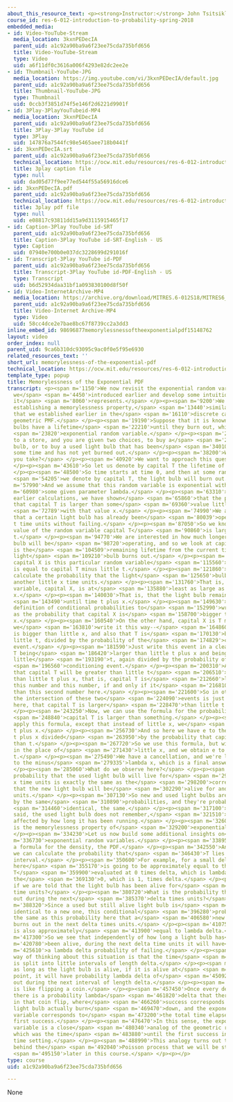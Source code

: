 ```yaml
---
about_this_resource_text: <p><strong>Instructor:</strong> John Tsitsiklis</p>
course_id: res-6-012-introduction-to-probability-spring-2018
embedded_media:
- id: Video-YouTube-Stream
  media_location: 3kxnPEDecIA
  parent_uid: a1c92a90ba9a6f23ee75cda735bfd656
  title: Video-YouTube-Stream
  type: Video
  uid: a6f11df0c3616a006f4293e82dc2ee2e
- id: Thumbnail-YouTube-JPG
  media_location: https://img.youtube.com/vi/3kxnPEDecIA/default.jpg
  parent_uid: a1c92a90ba9a6f23ee75cda735bfd656
  title: Thumbnail-YouTube-JPG
  type: Thumbnail
  uid: 0ccb3f3851d74f5e146f2d6221d9901f
- id: 3Play-3PlayYouTubeid-MP4
  media_location: 3kxnPEDecIA
  parent_uid: a1c92a90ba9a6f23ee75cda735bfd656
  title: 3Play-3Play YouTube id
  type: 3Play
  uid: 147876a7544fc98e5465aee718b0441f
- id: 3kxnPEDecIA.srt
  parent_uid: a1c92a90ba9a6f23ee75cda735bfd656
  technical_location: https://ocw.mit.edu/resources/res-6-012-introduction-to-probability-spring-2018/part-i-the-fundamentals/memorylessness-of-the-exponential-pdf/3kxnPEDecIA.srt
  title: 3play caption file
  type: null
  uid: dad05d77f9ee77ed544f55a56916dce6
- id: 3kxnPEDecIA.pdf
  parent_uid: a1c92a90ba9a6f23ee75cda735bfd656
  technical_location: https://ocw.mit.edu/resources/res-6-012-introduction-to-probability-spring-2018/part-i-the-fundamentals/memorylessness-of-the-exponential-pdf/3kxnPEDecIA.pdf
  title: 3play pdf file
  type: null
  uid: e08817c93811dd15a9d3115915465f17
- id: Caption-3Play YouTube id-SRT
  parent_uid: a1c92a90ba9a6f23ee75cda735bfd656
  title: Caption-3Play YouTube id-SRT-English - US
  type: Caption
  uid: 07940e700b0e037dc3228699d291016f
- id: Transcript-3Play YouTube id-PDF
  parent_uid: a1c92a90ba9a6f23ee75cda735bfd656
  title: Transcript-3Play YouTube id-PDF-English - US
  type: Transcript
  uid: b6d52934daa31bf1a093830100d8f50f
- id: Video-InternetArchive-MP4
  media_location: https://archive.org/download/MITRES.6-012S18/MITRES6_012S18_L09-04_300k.mp4
  parent_uid: a1c92a90ba9a6f23ee75cda735bfd656
  title: Video-Internet Archive-MP4
  type: Video
  uid: 58cc4dce2e7bae8bc67f8739cc2a3dd3
inline_embed_id: 98696877memorylessnessoftheexponentialpdf15148762
layout: video
order_index: null
parent_uid: 9ca6b310dc93095c9ac0f0e5f95e6930
related_resources_text: ''
short_url: memorylessness-of-the-exponential-pdf
technical_location: https://ocw.mit.edu/resources/res-6-012-introduction-to-probability-spring-2018/part-i-the-fundamentals/memorylessness-of-the-exponential-pdf
template_type: popup
title: Memorylessness of the Exponential PDF
transcript: <p><span m='1150'>We now revisit the exponential random variable that
  we</span> <span m='4450'>introduced earlier and develop some intuition about what
  it</span> <span m='8060'>represents.</span> </p><p><span m='9200'>We do this by
  establishing a memorylessness property,</span> <span m='13440'>similar to the one
  that we established earlier in the</span> <span m='16110'>discrete case for the
  geometric PMF.</span> </p><p><span m='19190'>Suppose that it is known that light
  bulbs have a lifetime</span> <span m='22210'>until they burn out, which is an</span>
  <span m='23820'>exponential random variable.</span> </p><p><span m='25750'>You go
  to a store, and you are given two choices, to buy a</span> <span m='29710'>new light
  bulb, or to buy a used light bulb that has been</span> <span m='34010'>working for
  some time and has not yet burned out.</span> </p><p><span m='38200'>Which one should
  you take?</span> </p><p><span m='40920'>We want to approach this question mathematically.</span>
  </p><p><span m='43610'>So let us denote by capital T the lifetime of the bulb.</span>
  </p><p><span m='48500'>So time starts at time 0, and then at some random time that</span>
  <span m='54205'>we denote by capital T, the light bulb will burn out.</span> </p><p><span
  m='57990'>And we assume that this random variable is exponential with</span> <span
  m='60980'>some given parameter lambda.</span> </p><p><span m='63310'>In one of our
  earlier calculations, we have shown</span> <span m='65860'>that the probability
  that capital T is larger than some</span> <span m='69360'>value little x falls exponentially</span>
  <span m='72789'>with that value x.</span> </p><p><span m='74990'>We are now told
  that a certain light bulb has already been</span> <span m='80039'>operating for
  t time units without failing.</span> </p><p><span m='87050'>So we know that the
  value of the random variable capital T</span> <span m='90860'>is larger than little
  t.</span> </p><p><span m='94770'>We are interested in how much longer the light
  bulb will be</span> <span m='98720'>operating, and so we look at capital X, which
  is the</span> <span m='104509'>remaining lifetime from the current time until the
  light</span> <span m='109210'>bulb burns out.</span> </p><p><span m='110820'>So
  capital X is this particular random variable</span> <span m='115560'>here, and it
  is equal to capital T minus little t.</span> </p><p><span m='121860'>Let us now
  calculate the probability that the light</span> <span m='125650'>bulb lasts for
  another little x time units.</span> </p><p><span m='131760'>That is, that this random
  variable, capital X, is at</span> <span m='135880'>least as large as some little
  x.</span> </p><p><span m='140030'>That is, that the light bulb remains alive</span>
  <span m='143490'>until time t plus x.</span> </p><p><span m='149630'>We use the
  definition of conditional probabilities to</span> <span m='152990'>write this expression
  as the probability that capital X is</span> <span m='158700'>bigger than little
  x.</span> </p><p><span m='160540'>On the other hand, capital X is T minus t, so
  we</span> <span m='163810'>write it this way--</span> <span m='164860'>T minus t
  is bigger than little x, and also that T is</span> <span m='170130'>bigger than
  little t, divided by the probability of the</span> <span m='174829'>conditioning
  event.</span> </p><p><span m='181590'>Just write this event in a cleaner form, capital
  T being</span> <span m='186420'>larger than little t plus x and being larger than
  little</span> <span m='193190'>t, again divided by the probability of the</span>
  <span m='196560'>conditioning event.</span> </p><p><span m='200310'>And now notice
  that capital T will be greater than little t</span> <span m='206510'>and also greater
  than little t plus x, that is, capital T is</span> <span m='212660'>larger than
  this number and this number, if and only if it</span> <span m='216810'>is larger
  than this second number here.</span> </p><p><span m='221600'>So in other words,
  the intersection of these two</span> <span m='224090'>events is just this event
  here, that capital T is larger</span> <span m='228470'>than little t plus x.</span>
  </p><p><span m='243250'>Now, we can use the formula for the probability that</span>
  <span m='248840'>capital T is larger than something.</span> </p><p><span m='251460'>We
  apply this formula, except that instead of little x, we</span> <span m='254810'>have
  t plus x.</span> </p><p><span m='256730'>And so here we have e to the minus lambda
  t plus x divided</span> <span m='263950'>by the probability that capital T is bigger
  than t.</span> </p><p><span m='267720'>So we use this formula, but with little t
  in the place of</span> <span m='271430'>little x, and we obtain e to the minus lambda
  t.</span> </p><p><span m='275490'>We have a cancellation, and we're left with e
  to the minus</span> <span m='279335'>lambda x, which is a final answer in this calculation.</span>
  </p><p><span m='285060'>What do we observe here?</span> </p><p><span m='287220'>The
  probability that the used light bulb will live for</span> <span m='291800'>another
  x time units is exactly the same as the</span> <span m='298200'>corresponding probability
  that the new light bulb will be</span> <span m='302290'>alive for another x time
  units.</span> </p><p><span m='307130'>So new and used light bulbs are described
  by the same</span> <span m='310890'>probabilities, and they're probabilistically</span>
  <span m='314460'>identical, the same.</span> </p><p><span m='317100'>Differently
  said, the used light bulb does not remember,</span> <span m='321510'>and it is not
  affected by how long it has been running.</span> </p><p><span m='326070'>And this
  is the memorylessness property of</span> <span m='329200'>exponential random variables.</span>
  </p><p><span m='334230'>Let us now build some additional insights on</span> <span
  m='336730'>exponential random variables.</span> </p><p><span m='338950'>We have
  a formula for the density, the PDF.</span> </p><p><span m='342550'>And from this,
  we can calculate the probability that</span> <span m='346430'>T lies in a small
  interval.</span> </p><p><span m='350600'>For example, for a small delta, this probability
  here</span> <span m='355170'>is going to be approximately equal to the density of
  T</span> <span m='359900'>evaluated at 0 times delta, which is lambda times e to
  the</span> <span m='369130'>0, which is 1, times delta.</span> </p><p><span m='373490'>What
  if we are told that the light bulb has been alive for</span> <span m='377610'>t
  time units?</span> </p><p><span m='380720'>What is the probability that it burns
  out during the next</span> <span m='385370'>delta times units?</span> </p><p><span
  m='388320'>Since a used but still alive light bulb is</span> <span m='392420'>probabilistically
  identical to a new one, this conditional</span> <span m='396280'>probability is
  the same as this probability here that a</span> <span m='406580'>new light bulb
  burns out in the next delta times units.</span> </p><p><span m='410750'>And so this
  is also approximately</span> <span m='413900'>equal to lambda delta.</span> </p><p><span
  m='417300'>So we see that independently of how long a light bulb has</span> <span
  m='420780'>been alive, during the next delta time units it will have</span> <span
  m='425610'>a lambda delta probability of failing.</span> </p><p><span m='428806'>One
  way of thinking about this situation is that the time</span> <span m='432220'>interval
  is split into little intervals of length delta.</span> </p><p><span m='442470'>And
  as long as the light bulb is alive, if it is alive at</span> <span m='446790'>this
  point, it will have probability lambda delta of</span> <span m='450920'>burning
  out during the next interval of length delta.</span> </p><p><span m='455500'>This
  is like flipping a coin.</span> </p><p><span m='457450'>Once every delta time steps,
  there is a probability lambda</span> <span m='461820'>delta that there is a success
  in that coin flip, where</span> <span m='466260'>success corresponds to having the
  light bulb actually burn</span> <span m='469470'>down, and the exponential random
  variable corresponds to</span> <span m='473200'>the total time elapsed until the
  first success.</span> </p><p><span m='476470'>In this sense, the exponential random
  variable is a close</span> <span m='480340'>analog of the geometric random variable,
  which was the time</span> <span m='483880'>until the first success in a discrete
  time setting.</span> </p><p><span m='488990'>This analogy turns out to be the foundation
  behind the</span> <span m='492040'>Poisson process that we will be studying</span>
  <span m='495150'>later in this course.</span> </p><p></p>
type: course
uid: a1c92a90ba9a6f23ee75cda735bfd656

---
```

None